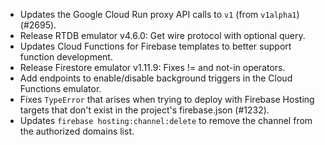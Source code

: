 - Updates the Google Cloud Run proxy API calls to `v1` (from `v1alpha1`) (#2695).
- Release RTDB emulator v4.6.0: Get wire protocol with optional query.
- Updates Cloud Functions for Firebase templates to better support function development.
- Release Firestore emulator v1.11.9: Fixes != and not-in operators.
- Add endpoints to enable/disable background triggers in the Cloud Functions emulator.
- Fixes `TypeError` that arises when trying to deploy with Firebase Hosting targets that don't exist in the project's firebase.json (#1232).
- Updates `firebase hosting:channel:delete` to remove the channel from the authorized domains list.
